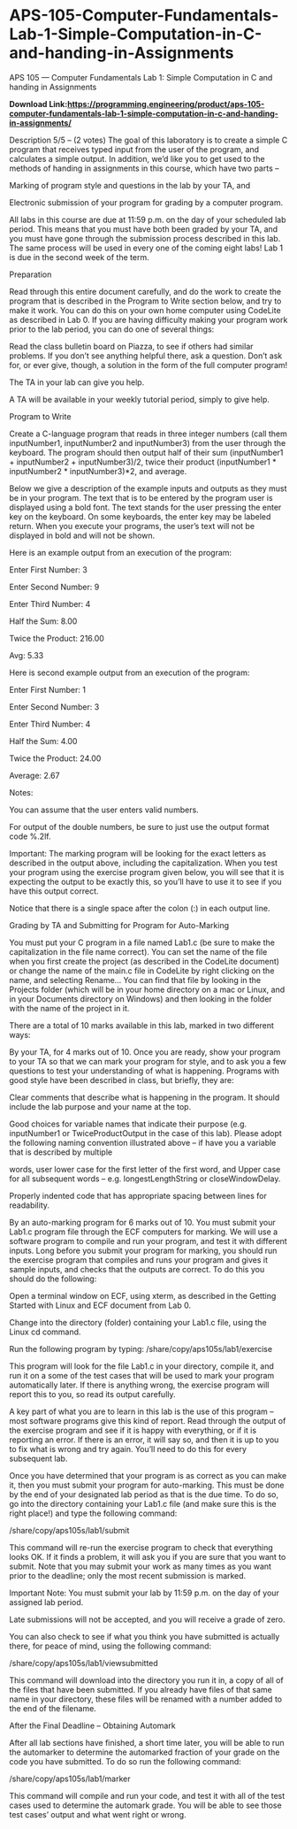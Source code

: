 # APS-105-Computer-Fundamentals-Lab-1-Simple-Computation-in-C-and-handing-in-Assignments
APS 105 — Computer Fundamentals Lab 1: Simple Computation in C and handing in Assignments


**Download Link:https://programming.engineering/product/aps-105-computer-fundamentals-lab-1-simple-computation-in-c-and-handing-in-assignments/**

Description
5/5 – (2 votes)
The goal of this laboratory is to create a simple C program that receives typed input from the user of the program, and calculates a simple output. In addition, we’d like you to get used to the methods of handing in assignments in this course, which have two parts –

Marking of program style and questions in the lab by your TA, and

Electronic submission of your program for grading by a computer program.

All labs in this course are due at 11:59 p.m. on the day of your scheduled lab period. This means that you must have both been graded by your TA, and you must have gone through the submission process described in this lab. The same process will be used in every one of the coming eight labs! Lab 1 is due in the second week of the term.

Preparation

Read through this entire document carefully, and do the work to create the program that is described in the Program to Write section below, and try to make it work. You can do this on your own home computer using CodeLite as described in Lab 0. If you are having difficulty making your program work prior to the lab period, you can do one of several things:

Read the class bulletin board on Piazza, to see if others had similar problems. If you don’t see anything helpful there, ask a question. Don’t ask for, or ever give, though, a solution in the form of the full computer program!

The TA in your lab can give you help.

A TA will be available in your weekly tutorial period, simply to give help.

Program to Write

Create a C-language program that reads in three integer numbers (call them inputNumber1, inputNumber2 and inputNumber3) from the user through the keyboard. The program should then output half of their sum (inputNumber1 + inputNumber2 + inputNumber3)/2, twice their product (inputNumber1 * inputNumber2 * inputNumber3)*2, and average.

Below we give a description of the example inputs and outputs as they must be in your program. The text that is to be entered by the program user is displayed using a bold font. The text <enter> stands for the user pressing the enter key on the keyboard. On some keyboards, the enter key may be labeled return. When you execute your programs, the user’s text will not be displayed in bold and <enter> will not be shown.

Here is an example output from an execution of the program:

Enter First Number: 3<enter>

Enter Second Number: 9<enter>

Enter Third Number: 4<enter>

Half the Sum: 8.00

Twice the Product: 216.00

Avg: 5.33

Here is second example output from an execution of the program:

Enter First Number: 1<enter>

Enter Second Number: 3<enter>

Enter Third Number: 4<enter>

Half the Sum: 4.00

Twice the Product: 24.00

Average: 2.67

Notes:

You can assume that the user enters valid numbers.

For output of the double numbers, be sure to just use the output format code %.2lf.

Important: The marking program will be looking for the exact letters as described in the output above, including the capitalization. When you test your program using the exercise program given below, you will see that it is expecting the output to be exactly this, so you’ll have to use it to see if you have this output correct.

Notice that there is a single space after the colon (:) in each output line.

Grading by TA and Submitting for Program for Auto-Marking

You must put your C program in a file named Lab1.c (be sure to make the capitalization in the file name correct). You can set the name of the file when you first create the project (as described in the CodeLite document) or change the name of the main.c file in CodeLite by right clicking on the name, and selecting Rename… You can find that file by looking in the Projects folder (which will be in your home directory on a mac or Linux, and in your Documents directory on Windows) and then looking in the folder with the name of the project in it.

There are a total of 10 marks available in this lab, marked in two different ways:

By your TA, for 4 marks out of 10. Once you are ready, show your program to your TA so that we can mark your program for style, and to ask you a few questions to test your understanding of what is happening. Programs with good style have been described in class, but briefly, they are:

Clear comments that describe what is happening in the program. It should include the lab purpose and your name at the top.

Good choices for variable names that indicate their purpose (e.g. inputNumber1 or TwiceProductOutput in the case of this lab). Please adopt the following naming convention illustrated above – if have you a variable that is described by multiple

words, user lower case for the first letter of the first word, and Upper case for all subsequent words – e.g. longestLengthString or closeWindowDelay.

Properly indented code that has appropriate spacing between lines for readability.

By an auto-marking program for 6 marks out of 10. You must submit your Lab1.c program file through the ECF computers for marking. We will use a software program to compile and run your program, and test it with different inputs. Long before you submit your program for marking, you should run the exercise program that compiles and runs your program and gives it sample inputs, and checks that the outputs are correct. To do this you should do the following:

Open a terminal window on ECF, using xterm, as described in the Getting Started with Linux and ECF document from Lab 0.

Change into the directory (folder) containing your Lab1.c file, using the Linux cd command.

Run the following program by typing: /share/copy/aps105s/lab1/exercise

This program will look for the file Lab1.c in your directory, compile it, and run it on a some of the test cases that will be used to mark your program automatically later. If there is anything wrong, the exercise program will report this to you, so read its output carefully.

A key part of what you are to learn in this lab is the use of this program – most software programs give this kind of report. Read through the output of the exercise program and see if it is happy with everything, or if it is reporting an error. If there is an error, it will say so, and then it is up to you to fix what is wrong and try again. You’ll need to do this for every subsequent lab.

Once you have determined that your program is as correct as you can make it, then you must submit your program for auto-marking. This must be done by the end of your designated lab period as that is the due time. To do so, go into the directory containing your Lab1.c file (and make sure this is the right place!) and type the following command:

/share/copy/aps105s/lab1/submit

This command will re-run the exercise program to check that everything looks OK. If it finds a problem, it will ask you if you are sure that you want to submit. Note that you may submit your work as many times as you want prior to the deadline; only the most recent submission is marked.

Important Note: You must submit your lab by 11:59 p.m. on the day of your assigned lab period.

Late submissions will not be accepted, and you will receive a grade of zero.

You can also check to see if what you think you have submitted is actually there, for peace of mind, using the following command:

/share/copy/aps105s/lab1/viewsubmitted

This command will download into the directory you run it in, a copy of all of the files that have been submitted. If you already have files of that same name in your directory, these files will be renamed with a number added to the end of the filename.

After the Final Deadline – Obtaining Automark

After all lab sections have finished, a short time later, you will be able to run the automarker to determine the automarked fraction of your grade on the code you have submitted. To do so run the following command:

/share/copy/aps105s/lab1/marker

This command will compile and run your code, and test it with all of the test cases used to determine the automark grade. You will be able to see those test cases’ output and what went right or wrong.

